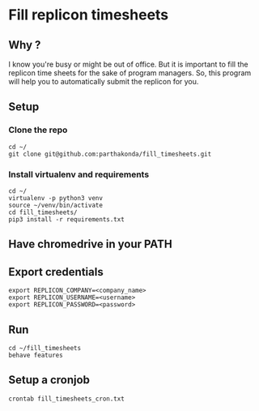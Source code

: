 # Fill replicon timesheets

## Why ?
I know you're busy or might be out of office. But it is important to fill the replicon time sheets for the sake of program managers. So, this program will help you to automatically submit the replicon for you.

## Setup

### Clone the repo

    cd ~/
    git clone git@github.com:parthakonda/fill_timesheets.git

### Install virtualenv and requirements

    cd ~/
    virtualenv -p python3 venv
    source ~/venv/bin/activate
    cd fill_timesheets/
    pip3 install -r requirements.txt

## Have chromedrive in your PATH

## Export credentials
    
    export REPLICON_COMPANY=<company_name>
    export REPLICON_USERNAME=<username>
    export REPLICON_PASSWORD=<password>

## Run

    cd ~/fill_timesheets
    behave features

## Setup a cronjob

    crontab fill_timesheets_cron.txt



